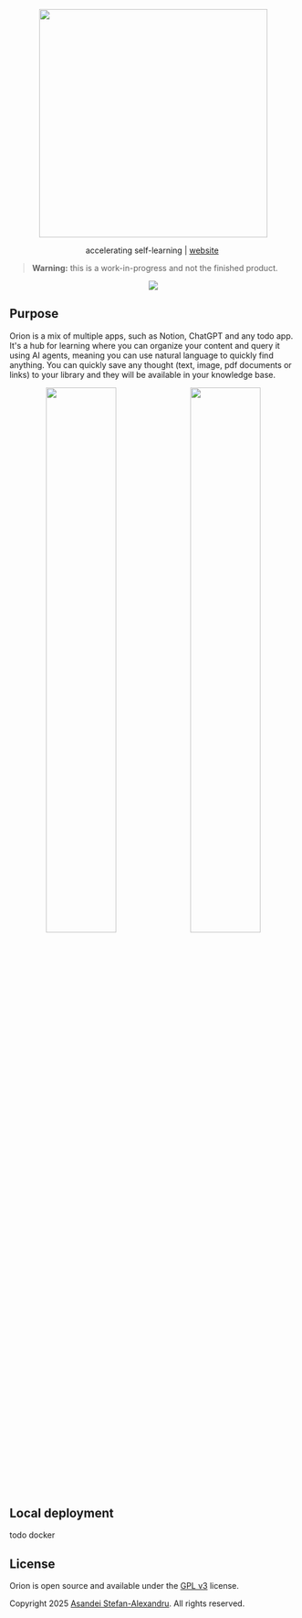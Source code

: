 <p align="center">
  <img src="https://w0ruri1sa4.ufs.sh/f/dTEi6PUzin8rfiKtzXdafX2uDkEY3v8mWc6OqLis7oxw5Ker" width="400"/>
</p>

<p align="center">
    accelerating self-learning | <a href="https://github.com/stefanasandei/orion"> website</a>&nbsp
</p>

> **Warning:**
> this is a work-in-progress and not the finished product.

<p align="center">
 <img src="https://w0ruri1sa4.ufs.sh/f/dTEi6PUzin8r9SYHzbu3pe8qCgD1WIcoxn6thiHryuMwlGYs" ></img>
</p>

## Purpose

Orion is a mix of multiple apps, such as Notion, ChatGPT and any todo app. It's a hub for learning where you can organize your content and query it using AI agents, meaning you can use natural language to quickly find anything. You can quickly save any thought (text, image, pdf documents or links) to your library and they will be available in your knowledge base.

<p align="center">
<img src="https://w0ruri1sa4.ufs.sh/f/dTEi6PUzin8rS92mBDYsZMvCB8NPcaVo1UYiAkQKFIfO54J9" width="49.5%"></img> <img src="https://w0ruri1sa4.ufs.sh/f/dTEi6PUzin8rkpXY1x9lkYmPgLvbOHAfMtsGhEQaiT360x4B" width="49.5%"></img>
</p>

## Local deployment

todo docker

## License

Orion is open source and available under the [GPL v3](./LICENSE) license.

Copyright 2025 [Asandei Stefan-Alexandru](https://asandei.com). All rights reserved.

